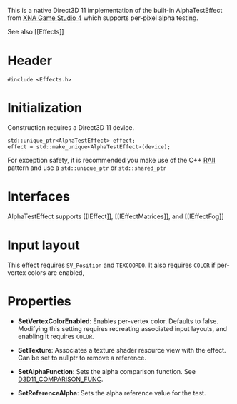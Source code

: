 This is a native Direct3D 11 implementation of the built-in AlphaTestEffect from [XNA Game Studio 4](https://msdn.microsoft.com/en-us/library/microsoft.xna.framework.graphics.alphatesteffect.aspx) which supports per-pixel alpha testing.

See also [[Effects]]

# Header
    #include <Effects.h>

# Initialization
Construction requires a Direct3D 11 device.

    std::unique_ptr<AlphaTestEffect> effect;
    effect = std::make_unique<AlphaTestEffect>(device);

For exception safety, it is recommended you make use of the C++ [RAII](http://en.wikipedia.org/wiki/Resource_Acquisition_Is_Initialization) pattern and use a ``std::unique_ptr`` or ``std::shared_ptr``

# Interfaces

AlphaTestEffect supports [[IEffect]], [[IEffectMatrices]], and [[IEffectFog]]

# Input layout
This effect requires ``SV_Position`` and ``TEXCOORD0``. It also requires ``COLOR`` if per-vertex colors are enabled, 

# Properties

* **SetVertexColorEnabled**: Enables per-vertex color. Defaults to false. Modifying this setting requires recreating associated input layouts, and enabling it requires ``COLOR``.

* **SetTexture**: Associates a texture shader resource view with the effect. Can be set to nullptr to remove a reference.

* **SetAlphaFunction**: Sets the alpha comparison function. See [D3D11_COMPARISON_FUNC](https://msdn.microsoft.com/en-us/library/windows/desktop/ff476101.aspx). 

* **SetReferenceAlpha**: Sets the alpha reference value for the test.


